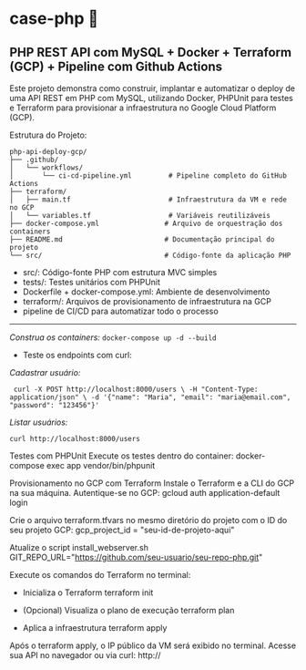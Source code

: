 # case-php 🐘
## PHP REST API com MySQL + Docker + Terraform (GCP) + Pipeline com Github Actions

Este projeto demonstra como construir, implantar e automatizar o deploy de uma API REST em PHP com MySQL, utilizando Docker, PHPUnit para testes e Terraform para provisionar a infraestrutura no Google Cloud Platform (GCP).



Estrutura do Projeto:
```
php-api-deploy-gcp/
├── .github/
│   └── workflows/
│       └── ci-cd-pipeline.yml         # Pipeline completo do GitHub Actions
├── terraform/
│   ├── main.tf                        # Infraestrutura da VM e rede no GCP
│   └── variables.tf                   # Variáveis reutilizáveis
├── docker-compose.yml                # Arquivo de orquestração dos containers
├── README.md                         # Documentação principal do projeto
└── src/                              # Código-fonte da aplicação PHP
```


* src/: Código-fonte PHP com estrutura MVC simples
* tests/: Testes unitários com PHPUnit
* Dockerfile + docker-compose.yml: Ambiente de desenvolvimento
* terraform/: Arquivos de provisionamento de infraestrutura na GCP
* pipeline de CI/CD para automatizar todo o processo
---
*Construa os containers:*
`docker-compose up -d --build`

 - Teste os endpoints com curl:

*Cadastrar usuário:* 

     curl -X POST http://localhost:8000/users \ -H "Content-Type: application/json" \ -d '{"name": "Maria", "email": "maria@email.com", "password": "123456"}'

*Listar usuários:*
 

    curl http://localhost:8000/users

Testes com PHPUnit
Execute os testes dentro do container:
docker-compose exec app vendor/bin/phpunit

Provisionamento no GCP com Terraform
Instale o Terraform e a CLI do GCP na sua máquina.
Autentique-se no GCP:
gcloud auth application-default login


Crie o arquivo terraform.tfvars no mesmo diretório do projeto com o ID do seu projeto GCP:
gcp_project_id = "seu-id-de-projeto-aqui"

Atualize o script install_webserver.sh
GIT_REPO_URL="https://github.com/seu-usuario/seu-repo-php.git"

Execute os comandos do Terraform no terminal:
* Inicializa o Terraform
terraform init

* (Opcional) Visualiza o plano de execução
terraform plan

* Aplica a infraestrutura
terraform apply

Após o terraform apply, o IP público da VM será exibido no terminal. Acesse sua API no navegador ou via curl:
http://<IP-PUBLICO>
